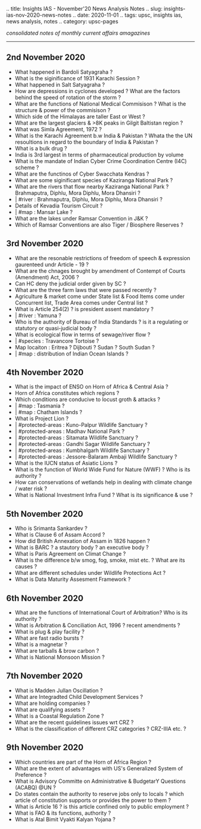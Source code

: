 .. title: Insights IAS - November'20 News Analysis Notes
.. slug: insights-ias-nov-2020-news-notes
.. date: 2020-11-01 
.. tags: upsc, insights ias, news analysis, notes
.. category: upsc-pages

*consolidated notes of monthly current affairs amagazines*
<!-- TEASER_END -->

***

## 2nd November 2020
- What happened in Bardoli Satyagraha ? 
- What is the siginificance of 1931 Karachi Session ? 
- What happened in Salt Satyagraha ? 
- How are depressions in cyclones developed ? What are the factors behind the speed of rotation of the storm ?
- What are the functions of National Medical Commisison ? What is the structure & power of the commisison ?
- Which side of the Himalayas are taller East or West ? 
- What are the largest glaciers & >8K peaks in Gilgit Baltistan region ?
- What was Simla Agreement, 1972 ? 
- What is the Karachi Agreement b.w India & Pakistan ? Whata the the UN resoultions in regard to the boundary of India & Pakistan ?
- What is a bulk drug ? 
- India is 3rd largest in terms of pharmaceutical production by volume 
- What is the mandate of Indian Cyber Crime Coordination Centre (I4C) scheme ? 
- What are the functinos of Cyber Swacchata Kendras ? 
- What are some siginificant species of Kaziranga National Park ? 
- What are the rivers that flow nearby Kaziranga National Park ? Brahmaputra, Diphlu, Mora Diphlu, Mora Dhansiri ? 
- | #river : Brahmaputra, Diphlu, Mora Diphlu, Mora Dhansiri ?
- Details of Kevadia Tourism Circuit ? 
- | #map : Mansar Lake ? 
- What are the lakes under Ramsar Convention in J&K ? 
- Which of Ramsar Conventions are also Tiger / Biosphere Reserves ? 

## 3rd November 2020
- What are the resonable restrictions of freedom of speech & expression gaurenteed undr Article - 19 ? 
- What are the chnages brought by amendment of Contempt of Courts (Amendment) Act, 2006 ? 
- Can HC deny the judicial order given by SC ? 
- What are the three farm laws that were passed recently ? 
- Agriculture & market come under State list & Food Items come under Concurrent list, Trade Area comes under Central list ?
- What is Article 254(2) ? is president assent mandatory ? 
- | #river : Yamuna ? 
- Who is the authority of Bureau of India Standards ? is it a regulating or statutory or quasi-judicial body ? 
- What is ecological flow in terms of sewage/river flow ? 
- | #species : Travancore Tortoise ? 
- Map locaiton : Eritrea ? Dijbouti ? Sudan ? South Sudan ? 
- | #map : distribution of Indian Ocean Islands ?

## 4th November 2020
- What is the impact of ENSO on Horn of Africa & Central Asia ? 
- Horn of Africa constitutes which regions ? 
- Which conditions are conducive to locust groth & attacks ? 
- | #map : Tasmania ? 
- | #map : Chatham Islands ? 
- What is Project Lion ? 
- | #protected-areas : Kuno-Palpur Wildlife Sanctuary ? 
- | #protected-areas : Madhav National Park ? 
- | #protected-areas : Sitamata Wildlife Sanctuary ? 
- | #protected-areas : Gandhi Sagar Wildlife Sanctuary ? 
- | #protected-areas : Kumbhalgarh Wildlife Sanctuary ? 
- | #protected-areas : Jessore-Balaram Ambaji Wildlife Sanctuary ? 
- What is the IUCN status of Asiatic Lions ? 
- What is the function of World Wide Fund for Nature (WWF) ? Who is its authority ? 
- How can conservations of wetlands help in dealing with climate change / water risk ? 
- What is National Investment Infra Fund ? What is its significance & use ? 

## 5th November 2020
- Who is Srimanta Sankardev ? 
- What is Clause 6 of Assam Accord ? 
- How did British Annexation of Assam in 1826 happen ? 
- What is BARC ? a stautory body ? an executive body ? 
- What is Paris Agreement on Climat Change ? 
- What is the difference b/w smog, fog, smoke, mist etc. ? What are its causes ? 
- What are different schedules under Wildlife Protections Act ? 
- What is Data Maturity Assesment Framework ? 

## 6th November 2020
- What are the functions of International Court of Arbitration? Who is its authority ? 
- What is Arbitration & Conciliation Act, 1996 ? recent amendments ? 
- What is plug & play facility ? 
- What are fast radio bursts ? 
- What is  a magnetar ? 
- What are tarballs & brow carbon ? 
- What is National Monsoon Mission ? 

## 7th November 2020
- What is Madden Jullan Oscillation ? 
- What are Integradted Child Development Services ? 
- What are holding companies ? 
- What are qualifying assets ? 
- What is a Coastal Regulation Zone ? 
- What are the recent guidelines issues wrt CRZ ? 
- What is the classification of different CRZ categories ? CRZ-IIIA etc. ? 

## 9th November 2020
- Which countries are part of the Horn of Africa Region ? 
- What are the extent of advantages with US's Generalized System of Preference ? 
- What is Advisory Committe on Administrative & BudgetarY Questions (ACABQ) @UN ? 
- Do states contain the authority to reserve jobs only to locals ? which article of constitution supports or provides the power to them ? 
- What is Article 16 ? is this article confined only to public employment ? 
- What is FAO & its functions, authority ? 
- What is Atal Bimit Vyakti Kalyan Yojana ? 































